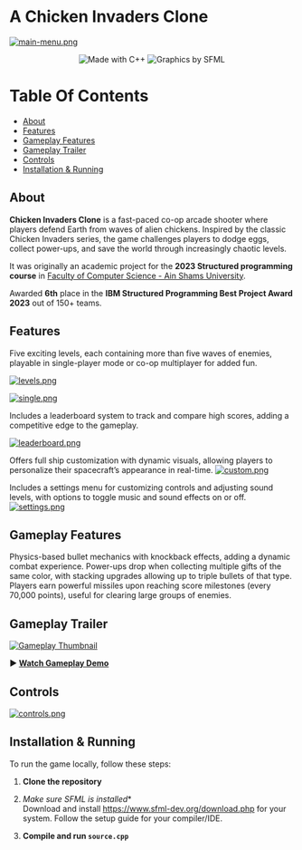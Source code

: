 # A Chicken Invaders Clone


[![main-menu.png](https://i.postimg.cc/6QZGJhqW/main-menu.png)](https://postimg.cc/f3wbYmYp)

<p align="center">
  <img src="https://img.shields.io/badge/Made%20with-C++-blue?style=for-the-badge&logo=c%2B%2B&logoColor=white" alt="Made with C++" />
  <img src="https://img.shields.io/badge/Graphics%20by-SFML-4E9A06?style=for-the-badge&logo=sfml&logoColor=white" alt="Graphics by SFML" />
</p>


# Table Of Contents
- [About](#about)  
- [Features](#features)
- [Gameplay Features](#gameplay-features)    
- [Gameplay Trailer](#gameplay-trailer)
- [Controls](#controls)     
- [Installation & Running](#installation--running)  

## About

**Chicken Invaders Clone** is a fast-paced co-op arcade shooter where players defend Earth from waves of alien chickens. Inspired by the classic Chicken Invaders series, the game challenges players to dodge eggs, collect power-ups, and save the world through increasingly chaotic levels.

It was originally an academic project for the **2023 Structured programming course** in [Faculty of Computer Science - Ain Shams University](https://cis.asu.edu.eg/).

Awarded **6th** place in the **IBM Structured Programming Best Project Award 2023** out of 150+ teams.

## Features

Five exciting levels, each containing more than five waves of enemies, playable in single-player mode or co-op multiplayer for added fun.

[![levels.png](https://i.postimg.cc/Zn811Xt8/levels.png)](https://postimg.cc/tngS6SgJ)

[![single.png](https://i.postimg.cc/9Xy5RwRD/single.png)](https://postimg.cc/vD8SCBvy)


Includes a leaderboard system to track and compare high scores, adding a competitive edge to the gameplay.

[![leaderboard.png](https://i.postimg.cc/J052TJZK/leaderboard.png)](https://postimg.cc/V05gvJ7b)

Offers full ship customization with dynamic visuals, allowing players to personalize their spacecraft’s appearance in real-time.
[![custom.png](https://i.postimg.cc/nhhhGGBR/custom.png)](https://postimg.cc/JGS81JTZ)

Includes a settings menu for customizing controls and adjusting sound levels, with options to toggle music and sound effects on or off.
[![settings.png](https://i.postimg.cc/vHQVC959/settings.png)](https://postimg.cc/c6bCnv94)

## Gameplay Features

Physics-based bullet mechanics with knockback effects, adding a dynamic combat experience.
Power-ups drop when collecting multiple gifts of the same color, with stacking upgrades allowing up to triple bullets of that type.
Players earn powerful missiles upon reaching score milestones (every 70,000 points), useful for clearing large groups of enemies.

## Gameplay Trailer

[![Gameplay Thumbnail](https://www.interactionstudios.com/images7/ci3easter-704x176.jpg)](https://drive.google.com/file/d/1gMTn5RD3L43LcCEiC3-OEaPrFl-KX2Dm/view)

**▶️ [Watch Gameplay Demo](https://drive.google.com/file/d/1gMTn5RD3L43LcCEiC3-OEaPrFl-KX2Dm/view)**

## Controls
[![controls.png](https://i.postimg.cc/5yvjC9cw/controls.png)](https://postimg.cc/zHzJmrGB)

## Installation & Running

To run the game locally, follow these steps:

1. **Clone the repository**

2. *Make sure SFML is installed**  
Download and install https://www.sfml-dev.org/download.php for your system. Follow the setup guide for your compiler/IDE.

3. **Compile and run `source.cpp`**  
